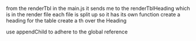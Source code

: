 from the renderTbl in the main.js it sends me to the renderTblHeading which is in the render file
each file is split up so it has its own function
create a heading for the table
create a th over the Heading

use appendChild to adhere to the global reference